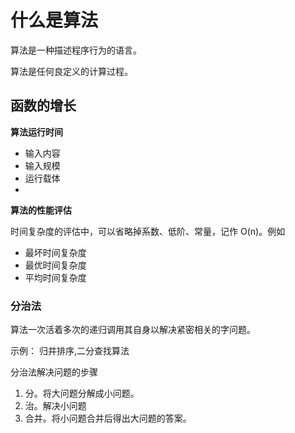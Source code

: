 # 什么是算法



算法是一种描述程序行为的语言。

算法是任何良定义的计算过程。



## 函数的增长



**算法运行时间**

- 输入内容
- 输入规模
- 运行载体
-  



**算法的性能评估**

时间复杂度的评估中，可以省略掉系数、低阶、常量，记作 O(n)。例如 

- 最坏时间复杂度
- 最优时间复杂度
- 平均时间复杂度



### 分治法

算法一次活着多次的递归调用其自身以解决紧密相关的字问题。

示例： 归并排序,二分查找算法



分治法解决问题的步骤

1. 分。将大问题分解成小问题。
2. 治。解决小问题
3. 合并。将小问题合并后得出大问题的答案。